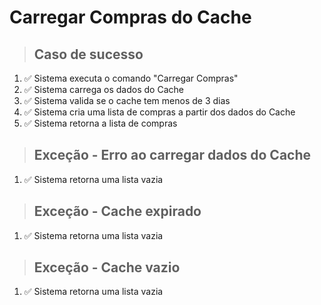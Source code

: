 # Carregar Compras do Cache

> ## Caso de sucesso

1. ✅ Sistema executa o comando "Carregar Compras"
2. ✅ Sistema carrega os dados do Cache
3. ✅ Sistema valida se o cache tem menos de 3 dias
4. ✅ Sistema cria uma lista de compras a partir dos dados do Cache
5. ✅ Sistema retorna a lista de compras

> ## Exceção - Erro ao carregar dados do Cache

1. ✅ Sistema retorna uma lista vazia

> ## Exceção - Cache expirado

1. ✅ Sistema retorna uma lista vazia

> ## Exceção - Cache vazio

1. ✅ Sistema retorna uma lista vazia
